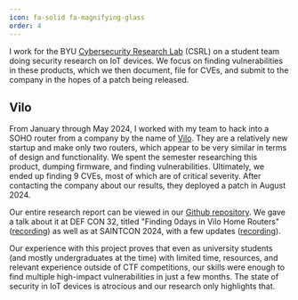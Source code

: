 ```yaml
---
icon: fa-solid fa-magnifying-glass
order: 4
---
```


I work for the BYU [Cybersecurity Research Lab](https://csrl.byu.edu/) (CSRL) on a student team doing security research on IoT devices. We focus on finding vulnerabilities in these products, which we then document, file for CVEs, and submit to the company in the hopes of a patch being released.

## Vilo
From January through May 2024, I worked with my team to hack into a SOHO router from a company by the name of [Vilo](https://store.viloliving.com/). They are a relatively new startup and make only two routers, which appear to be very similar in terms of design and functionality. We spent the semester researching this product, dumping firmware, and finding vulnerabilities. Ultimately, we ended up finding 9 CVEs, most of which are of critical severity. After contacting the company about our results, they deployed a patch in August 2024.

Our entire research report can be viewed in our [Github repository](https://github.com/byu-cybersecurity-research/vilo). We gave a talk about it at DEF CON 32, titled "Finding 0days in Vilo Home Routers" ([recording](https://youtu.be/IyInMgXj4k4?si=SIJoCS57tjtDEBrt)) as well as at SAINTCON 2024, with a few updates ([recording](https://youtu.be/TPEaW8JXOAI?si=nhoQv48ARQu_ejEn)).

Our experience with this project proves that even as university students (and mostly undergraduates at the time) with limited time, resources, and relevant experience outside of CTF competitions, our skills were enough to find multiple high-impact vulnerabilities in just a few months. The state of security in IoT devices is atrocious and our research only highlights that.
